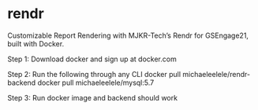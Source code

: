 # rendr
Customizable Report Rendering with MJKR-Tech’s Rendr for GSEngage21, built with Docker.

Step 1:
Download docker and sign up at docker.com

Step 2: Run the following through any CLI
docker pull michaeleelele/rendr-backend
docker pull michaeleelele/mysql:5.7

Step 3:
Run docker image and backend should work
